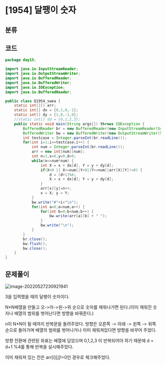 # [1954] 달팽이 숫자

## 분류
> 

## 코드
```java
package day15;

import java.io.InputStreamReader;
import java.io.OutputStreamWriter;
import java.io.BufferedReader;
import java.io.BufferedWriter;
import java.io.IOException;
import java.io.BufferedReader;

public class Q1954_swea {
	static int[][] arr;
	static int[] dx = {0,1,0,-1};
	static int[] dy = {1,0,-1,0};
	//static int[] dd = {0,1,2,3};
	public static void main(String args[]) throws IOException {
		BufferedReader br = new BufferedReader(new InputStreamReader(System.in));
		BufferedWriter bw = new BufferedWriter(new OutputStreamWriter(System.out));
		int testcase = Integer.parseInt(br.readLine());
		for(int i=1;i<=testcase;i++) {
			int num = Integer.parseInt(br.readLine());
			arr = new int[num][num];
			int n=1,x=0,y=0,d=0;
			while(n<=num*num) {
				int X = x + dx[d], Y = y + dy[d];
				if(X<0 || X>=num||Y<0||Y>=num||arr[X][Y]!=0) {
					d = (d+1)%4;
					X = x + dx[d]; Y = y + dy[d];
				}
				arr[x][y]=n++;
				x = X; y = Y;
			}
			bw.write("#"+i+"\n");
			for(int a=0;a<num;a++) {
				for(int b=0;b<num;b++) {
					bw.write(arr[a][b] + " ");
				}
				bw.write("\n");
			}
		}
		br.close();
		bw.flush();
		bw.close();
	}
}

```

## 문제풀이

![image-20220527230921941](C:\Users\USER\AppData\Roaming\Typora\typora-user-images\image-20220527230921941.png)

3을 입력했을 때의 달팽이 숫자이다.

N*N배열을 만들고 오->아->왼->위 순으로 숫자를 채워나가면 된다.(이미 채워진 숫자나 배열의 범위를 벗어난다면 방향을 바꿔준다.)

n이 N*N이 될 때까지 반복문을 돌려주었다. 방향은 오른쪽 -> 아래 -> 왼쪽 -> 위쪽 순으로 돌아가며 배열의 범위를 벗어나거나 이미 채워져있다면 방향을 바꾸어 주었다.

방향 전환에 관련된 좌표는 배열에 담았으며 0,1,2,3 이 반복되어야 하기 때문에 d = d+1 %4를 통해 반복을 실시해주었다.

이미 채워져 있는 칸은 arr\[i][j]!=0인 경우로 체크해주었다.
